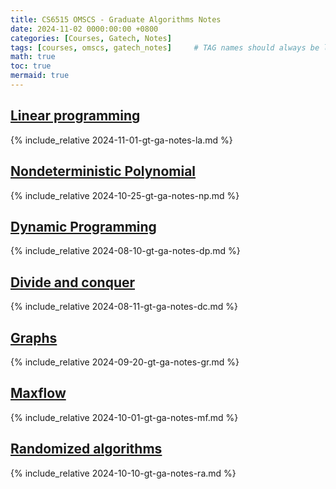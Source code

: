```yaml
---
title: CS6515 OMSCS - Graduate Algorithms Notes
date: 2024-11-02 0000:00:00 +0800
categories: [Courses, Gatech, Notes]
tags: [courses, omscs, gatech_notes]     # TAG names should always be lowercase
math: true
toc: true
mermaid: true
---
```


## [Linear programming](../gt-ga-notes-la)

{% include_relative 2024-11-01-gt-ga-notes-la.md %}

## [Nondeterministic Polynomial](gt-ga-notes-np)

{% include_relative 2024-10-25-gt-ga-notes-np.md %}

## [Dynamic Programming](../gt-ga-notes-dp)

{% include_relative 2024-08-10-gt-ga-notes-dp.md %}

## [Divide and conquer](../gt-ga-notes-dc)

{% include_relative 2024-08-11-gt-ga-notes-dc.md %}

## [Graphs](../gt-ga-notes-gr)

{% include_relative 2024-09-20-gt-ga-notes-gr.md %}

## [Maxflow](../gt-ga-notes-mf)

{% include_relative 2024-10-01-gt-ga-notes-mf.md %}

## [Randomized algorithms](../gt-ga-notes-ra)

{% include_relative 2024-10-10-gt-ga-notes-ra.md %}